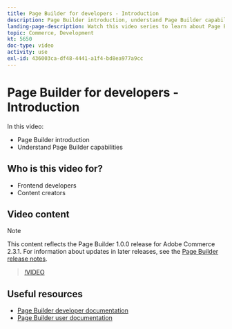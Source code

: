 ```yaml
---
title: Page Builder for developers - Introduction
description: Page Builder introduction, understand Page Builder capabilities
landing-page-description: Watch this video series to learn about Page Builder and how you can extend it to create optimal [!DNL Commerce] storefront experiences.
topic: Commerce, Development
kt: 5650
doc-type: video
activity: use
exl-id: 436003ca-df48-4441-a1f4-bd8ea977a9cc
---
```

# Page Builder for developers - Introduction

In this video:

- Page Builder introduction
- Understand Page Builder capabilities

## Who is this video for?

- Frontend developers
- Content creators

## Video content

>[!NOTE]
>
>This content reflects the Page Builder 1.0.0 release for Adobe Commerce 2.3.1. For information about updates in later releases, see the [Page Builder release notes](https://devdocs.magento.com/page-builder/docs/release-notes.html).

>[!VIDEO](https://video.tv.adobe.com/v/35709?quality=12&learn=on)

## Useful resources

- [Page Builder developer documentation](https://devdocs.magento.com/page-builder/docs/index.html)
- [Page Builder user documentation](https://docs.magento.com/user-guide/cms/page-builder.html)
